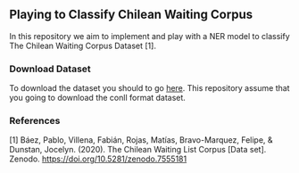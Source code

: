 ## Playing to Classify Chilean Waiting Corpus

In this repository we aim to implement and play with a NER model to classify The Chilean Waiting Corpus Dataset [1].

### Download Dataset

To download the dataset you should to go [here](https://zenodo.org/record/7555181). This repository assume that you going to download the conll format dataset.

### References
 
[1] Báez, Pablo, Villena, Fabián, Rojas, Matías, Bravo-Marquez, Felipe, & Dunstan, Jocelyn. (2020). The Chilean Waiting List Corpus [Data set]. Zenodo. https://doi.org/10.5281/zenodo.7555181